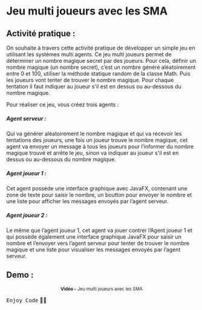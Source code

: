 # Jeu multi joueurs avec les SMA

## Activité pratique :
On souhaite à travers cette activité pratique de développer un simple jeu en utilisant les systèmes multi agents. Ce jeu multi joueurs permet de déterminer un nombre magique secret par des joueurs. Pour cela, définir un nombre magique (un nombre secret), c’est un nombre généré aléatoirement entre 0 et 100, utiliser la méthode statique random de la classe Math. Puis les joueurs vont tenter de trouver le nombre magique. Pour chaque tentation il faut indiquer au joueur s'il est en dessus ou au-dessous du nombre magique. <br>

Pour réaliser ce jeu, vous créez trois agents :
  ##### Agent serveur : 
  Qui va générer aléatoirement le nombre magique et qui va recevoir les tentations des joueurs, une fois un joueur trouve le nombre magique, cet agent va envoyer un message à tous les joueurs pour l’informer du nombre magique trouvé et arrête le jeu, sinon va indiquer au joueur s'il est en dessus ou au-dessous du nombre magique.
  ##### Agent joueur 1 : 
  Cet agent possède une interface graphique avec JavaFX, contenant une zone de texte pour saisir le nombre, un boutton pour envoyer le nombre et une liste pour afficher les messages envoyés par l’agent serveur.
  ##### Agent joueur 2 : 
  Le même que l’agent joueur 1, cet agent va jouer contrer l’Agent joueur 1 et qui possède également une interface graphique JavaFX pour saisir un nombre et l’envoyer vers l’agent serveur pour tenter de trouver le nombre magique et une liste pour visualiser les messages envoyés par l’agent serveur.

## Demo :
<div align="center">
       <p>
       <sup>  <strong>Vidéo -</strong> Jeu multi joueurs avec les SMA</sup>
       </p>
</div>

<kbd>Enjoy Code</kbd> 👨‍💻
